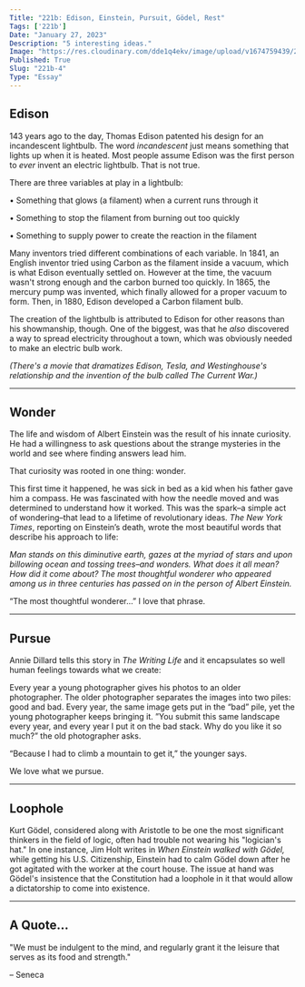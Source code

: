 ```yaml
---
Title: "221b: Edison, Einstein, Pursuit, Gödel, Rest"
Tags: ['221b']
Date: "January 27, 2023"
Description: "5 interesting ideas."
Image: "https://res.cloudinary.com/dde1q4ekv/image/upload/v1674759439/221b_OG_ifioi4.png"
Published: True
Slug: "221b-4"
Type: "Essay"
---
```


## Edison

143 years ago to the day, Thomas Edison patented his design for an incandescent lightbulb. The word *incandescent* just means something that lights up when it is heated. Most people assume Edison was the first person to *ever* invent an electric lightbulb. That is not true.

There are three variables at play in a lightbulb:

• Something that glows (a filament) when a current runs through it

• Something to stop the filament from burning out too quickly

• Something to supply power to create the reaction in the filament

Many inventors tried different combinations of each variable. In 1841, an English inventor tried using Carbon as the filament inside a vacuum, which is what Edison eventually settled on. However at the time, the vacuum wasn't strong enough and the carbon burned too quickly. In 1865, the mercury pump was invented, which finally allowed for a proper vacuum to form. Then, in 1880, Edison developed a Carbon filament bulb.

The creation of the lightbulb is attributed to Edison for other reasons than his showmanship, though. One of the biggest, was that he *also* discovered a way to spread electricity throughout a town, which was obviously needed to make an electric bulb work.

*(There's a movie that dramatizes Edison, Tesla, and Westinghouse's relationship and the invention of the bulb called The Current War.)*

---

## Wonder

The life and wisdom of Albert Einstein was the result of his innate curiosity. He had a willingness to ask questions about the strange mysteries in the world and see where finding answers lead him.

That curiosity was rooted in one thing: wonder.

This first time it happened, he was sick in bed as a kid when his father gave him a compass. He was fascinated with how the needle moved and was determined to understand how it worked. This was the spark–a simple act of wondering–that lead to a lifetime of revolutionary ideas. *The New York Times*, reporting on Einstein’s death, wrote the most beautiful words that describe his approach to life:

*Man stands on this diminutive earth, gazes at the myriad of stars and upon billowing ocean and tossing trees–and wonders. What does it all mean? How did it come about? The most thoughtful wonderer who appeared among us in three centuries has passed on in the person of Albert Einstein.*

“The most thoughtful wonderer...” I love that phrase.

---

## Pursue

Annie Dillard tells this story in *The Writing Life* and it encapsulates so well human feelings towards what we create:

Every year a young photographer gives his photos to an older photographer. The older photographer separates the images into two piles: good and bad. Every year, the same image gets put in the “bad” pile, yet the young photographer keeps bringing it. ”You submit this same landscape every year, and every year I put it on the bad stack. Why do you like it so much?” the old photographer asks.

“Because I had to climb a mountain to get it,” the younger says.

We love what we pursue.

---

## Loophole

Kurt Gödel, considered along with Aristotle to be one the most significant thinkers in the field of logic, often had trouble not wearing his "logician's hat." In one instance, Jim Holt writes in *When Einstein walked with Gödel,* while getting his U.S. Citizenship, Einstein had to calm Gödel down after he got agitated with the worker at the court house. The issue at hand was Gödel's insistence that the Constitution had a loophole in it that would allow a dictatorship to come into existence.

---

## A Quote...

"We must be indulgent to the mind, and regularly grant it the leisure that serves as its food and strength."

– Seneca